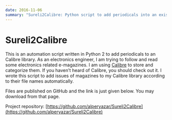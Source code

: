 ```yaml
---
date: 2016-11-06
summary: "Sureli2Calibre: Python script to add periodicals into an existing Calibre library"
---
```


# Sureli2Calibre

This is an automation script written in Python 2 to add periodicals to an Calibre library. As an electronics engineer, I am trying to follow and read some electronics related e-magazines. I am using [Calibre](https://calibre-ebook.com/) to store and categorize them. If you haven’t heard of Calibre, you should check out it. I wrote this script to add issues of magazines to my Calibre library according to their file names automatically.

Files are published on GitHub and the link is just given below. You may download from that page.

Project repository: [https://github.com/alperyazar/Sureli2Calibre](https://github.com/alperyazar/Sureli2Calibre)
